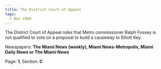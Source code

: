 ```yaml
---  
title: The District Court of Appeal  
tags:  
  - Nov 1960  
---  
```

  
The District Court of Appeal rules that Metro commissioner Ralph Fossey is not qualified to vote on a proposal to build a causeway to Elliott Key.  
  
Newspapers: **The Miami News (weekly), Miami News-Metropolis, Miami Daily News or The Miami News**  
  
Page: **1**, Section: **C** 

